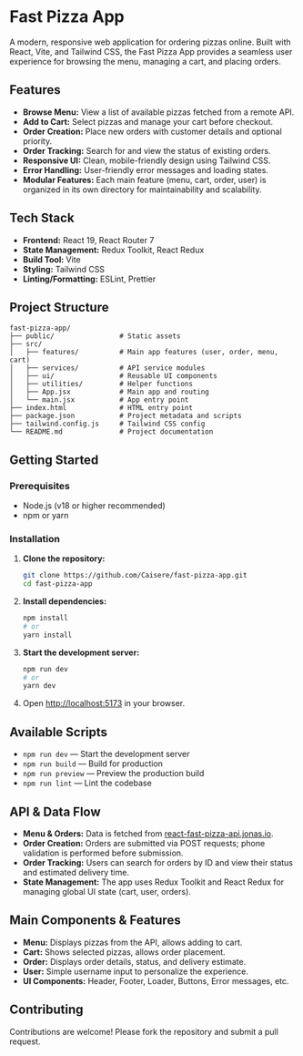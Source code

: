 # Fast Pizza App

A modern, responsive web application for ordering pizzas online. Built with React, Vite, and Tailwind CSS, the Fast Pizza App provides a seamless user experience for browsing the menu, managing a cart, and placing orders.

## Features

- **Browse Menu:** View a list of available pizzas fetched from a remote API.
- **Add to Cart:** Select pizzas and manage your cart before checkout.
- **Order Creation:** Place new orders with customer details and optional priority.
- **Order Tracking:** Search for and view the status of existing orders.
- **Responsive UI:** Clean, mobile-friendly design using Tailwind CSS.
- **Error Handling:** User-friendly error messages and loading states.
- **Modular Features:** Each main feature (menu, cart, order, user) is organized in its own directory for maintainability and scalability.

## Tech Stack

- **Frontend:** React 19, React Router 7
- **State Management:** Redux Toolkit, React Redux
- **Build Tool:** Vite
- **Styling:** Tailwind CSS
- **Linting/Formatting:** ESLint, Prettier

## Project Structure

```
fast-pizza-app/
├── public/                # Static assets
├── src/
│   ├── features/          # Main app features (user, order, menu, cart)
│   ├── services/          # API service modules
│   ├── ui/                # Reusable UI components
│   ├── utilities/         # Helper functions
│   ├── App.jsx            # Main app and routing
│   └── main.jsx           # App entry point
├── index.html             # HTML entry point
├── package.json           # Project metadata and scripts
├── tailwind.config.js     # Tailwind CSS config
└── README.md              # Project documentation
```

## Getting Started

### Prerequisites

- Node.js (v18 or higher recommended)
- npm or yarn

### Installation

1. **Clone the repository:**
   ```bash
   git clone https://github.com/Caisere/fast-pizza-app.git
   cd fast-pizza-app
   ```
2. **Install dependencies:**
   ```bash
   npm install
   # or
   yarn install
   ```
3. **Start the development server:**
   ```bash
   npm run dev
   # or
   yarn dev
   ```
4. Open [http://localhost:5173](http://localhost:5173) in your browser.

## Available Scripts

- `npm run dev` — Start the development server
- `npm run build` — Build for production
- `npm run preview` — Preview the production build
- `npm run lint` — Lint the codebase

## API & Data Flow

- **Menu & Orders:** Data is fetched from [react-fast-pizza-api.jonas.io](https://react-fast-pizza-api.jonas.io/api).
- **Order Creation:** Orders are submitted via POST requests; phone validation is performed before submission.
- **Order Tracking:** Users can search for orders by ID and view their status and estimated delivery time.
- **State Management:** The app uses Redux Toolkit and React Redux for managing global UI state (cart, user, orders).

## Main Components & Features

- **Menu:** Displays pizzas from the API, allows adding to cart.
- **Cart:** Shows selected pizzas, allows order placement.
- **Order:** Displays order details, status, and delivery estimate.
- **User:** Simple username input to personalize the experience.
- **UI Components:** Header, Footer, Loader, Buttons, Error messages, etc.

## Contributing

Contributions are welcome! Please fork the repository and submit a pull request.
